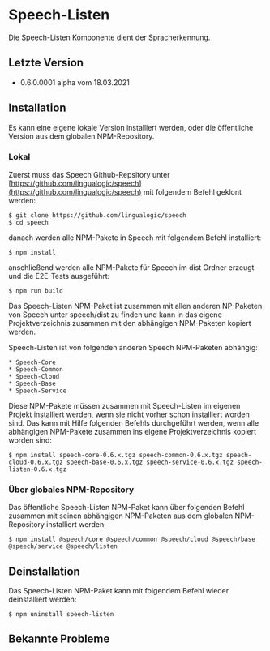 # Speech-Listen

Die Speech-Listen Komponente dient der Spracherkennung.

## Letzte Version

* 0.6.0.0001 alpha vom 18.03.2021


## Installation

Es kann eine eigene lokale Version installiert werden, oder die öffentliche Version aus dem globalen NPM-Repository.


### Lokal

Zuerst muss das Speech Github-Repsitory unter [https://github.com/lingualogic/speech](https://github.com/lingualogic/speech) mit folgendem Befehl geklont werden:

    $ git clone https://github.com/lingualogic/speech
    $ cd speech

danach werden alle NPM-Pakete in Speech mit folgendem Befehl installiert:

    $ npm install

anschließend werden alle NPM-Pakete für Speech im dist Ordner erzeugt und die E2E-Tests ausgeführt:

    $ npm run build

Das Speech-Listen NPM-Paket ist zusammen mit allen anderen NP-Paketen von Speech unter speech/dist zu finden und kann in das eigene Projektverzeichnis zusammen mit den abhängigen NPM-Paketen kopiert werden.

Speech-Listen ist von folgenden anderen Speech NPM-Paketen abhängig:

    * Speech-Core
    * Speech-Common
    * Speech-Cloud
    * Speech-Base
    * Speech-Service

Diese NPM-Pakete müssen zusammen mit Speech-Listen im eigenen Projekt installiert werden, wenn sie nicht vorher schon installiert worden sind. Das kann mit Hilfe folgenden Befehls durchgeführt werden, wenn alle abhängigen NPM-Pakete zusammen ins eigene Projektverzeichnis kopiert worden sind:

    $ npm install speech-core-0.6.x.tgz speech-common-0.6.x.tgz speech-cloud-0.6.x.tgz speech-base-0.6.x.tgz speech-service-0.6.x.tgz speech-listen-0.6.x.tgz


### Über globales NPM-Repository

Das öffentliche Speech-Listen NPM-Paket kann über folgenden Befehl zusammen mit seinen abhängigen NPM-Paketen aus dem globalen NPM-Repository installiert werden:

    $ npm install @speech/core @speech/common @speech/cloud @speech/base @speech/service @speech/listen


## Deinstallation

Das Speech-Listen NPM-Paket kann mit folgendem Befehl wieder deinstalliert werden:

    $ npm uninstall speech-listen


## Bekannte Probleme


